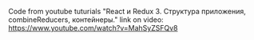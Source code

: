 Code from youtube tuturials  "React и Redux 3. Структура приложения, combineReducers, контейнеры."
link on video: https://www.youtube.com/watch?v=MahSyZSFQv8